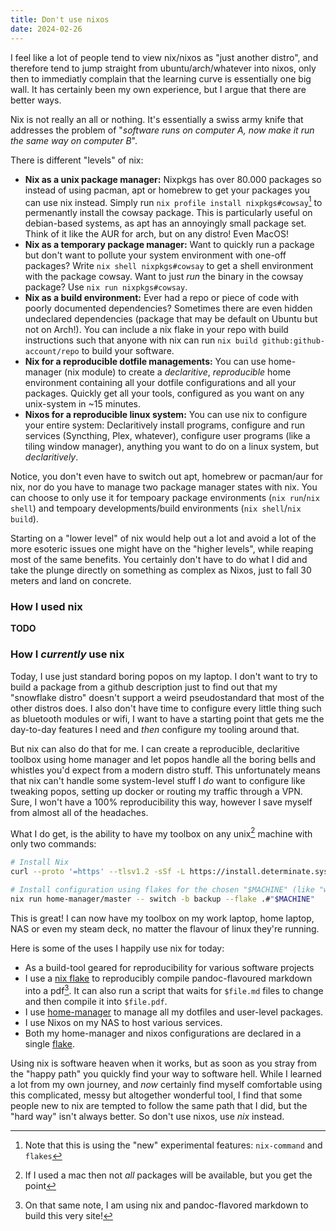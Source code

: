 ```yaml
---
title: Don't use nixos
date: 2024-02-26
---
```


I feel like a lot of people tend to view nix/nixos as "just another distro",
and therefore tend to jump straight from ubuntu/arch/whatever into nixos,
only then to immediatly complain that the learning curve is essentially one
big wall. It has certainly been my own experience, but I argue that there
are better ways.

Nix is not really an all or nothing. It's essentially a swiss army knife
that addresses the problem of "_software runs on computer A, now make it
run the same way on computer B_".

There is different "levels" of nix:

- **Nix as a unix package manager:** Nixpkgs has over 80.000 packages so
  instead of using pacman, apt or homebrew to get your packages you can use
  nix instead. Simply run `nix profile install nixpkgs#cowsay`[^1] to permenantly
  install the cowsay package. This is particularly useful on debian-based
  systems, as apt has an annoyingly small package set. Think of it like the
  AUR for arch, but on any distro! Even MacOS!
- **Nix as a temporary package manager:** Want to quickly run a package but
  don't want to pollute your system environment with one-off packages? Write
  `nix shell nixpkgs#cowsay` to get a shell environment with the package
  cowsay. Want to just _run_ the binary in the cowsay package? Use 
  `nix run nixpkgs#cowsay`.
- **Nix as a build environment:** Ever had a repo or piece of code with
  poorly documented dependencies? Sometimes there are even hidden undeclared
  dependencies (package that may be default on Ubuntu but not on Arch!). You
  can include a nix flake in your repo with build instructions such that anyone with
  nix can run `nix build github:github-account/repo` to build your software.
- **Nix for a reproducible dotfile managements:** You can use home-manager
  (nix module) to create a _declaritive_, _reproducible_ home environment
  containing all your dotfile configurations and all your packages. Quickly get
  all your tools, configured as you want on any unix-system in ~15 minutes.
- **Nixos for a reproducible linux system:** You can use nix to configure your
  entire system: Declaritively install programs, configure and run services
  (Syncthing, Plex, whatever), configure user programs (like a tiling window
  manager), anything you want to do on a linux system, but _declaritively_.

Notice, you don't even have to switch out apt, homebrew or pacman/aur for nix,
nor do you have to manage two package manager states with nix. You can choose
to only use it for tempoary package environments (`nix run`/`nix shell`)
and tempoary developments/build environments (`nix shell`/`nix build`).

Starting on a "lower level" of nix would help out a lot and avoid a lot
of the more esoteric issues one might have on the "higher levels", while
reaping most of the same benefits. You certainly don't have to do what I did
and take the plunge directly on something as complex as Nixos, just to fall
30 meters and land on concrete.

### How I used nix

**TODO**

### How I _currently_ use nix

Today, I use just standard boring popos on my laptop. I don't want to
try to build a package from a github description just to find out that my
"snowflake distro" doesn't support a weird pseudostandard that most of the
other distros does. I also don't have time to configure every little thing
such as bluetooth modules or wifi, I want to have a starting point that gets
me the day-to-day features I need and _then_ configure my tooling around that.

But nix can also do that for me. I can create a reproducible, declaritive
toolbox using home manager and let popos handle all the boring bells and
whistles you'd expect from a modern distro stuff. This unfortunately means
that nix can't handle some system-level stuff I _do_ want to configure like
tweaking popos, setting up docker or routing my traffic through a VPN. Sure,
I won't have a 100% reproducibility this way, however I save myself from
almost all of the headaches.

What I do get, is the ability to have my toolbox on any unix[^2] machine
with only two commands:

```sh
# Install Nix
curl --proto '=https' --tlsv1.2 -sSf -L https://install.determinate.systems/nix | sh -s -- install

# Install configuration using flakes for the chosen "$MACHINE" (like "work-laptop")
nix run home-manager/master -- switch -b backup --flake .#"$MACHINE"
```

This is great! I can now have my toolbox on my work laptop, home laptop,
NAS or even my steam deck, no matter the flavour of linux they're running.

Here is some of the uses I happily use nix for today:

- As a build-tool geared for reproducibility for various software projects
- I use a [nix
  flake](https://gist.github.com/rasmus-kirk/c56267f2256a5b1326eefdcb2da33d92)
  to reproducibly compile pandoc-flavoured markdown into a pdf[^3]. It can also
  run a script that waits for `$file.md` files to change and then compile
  it into `$file.pdf`.
- I use [home-manager](<!-- TODO: insert link -->) to manage all my dotfiles
  and user-level packages.
- I use Nixos on my NAS to host various services.
- Both my home-manager and nixos configurations are declared in a single
  [flake](<!-- TODO: insert link -->).

Using nix is software heaven when it works, but as soon as you stray from the
"happy path" you quickly find your way to software hell. While I learned a
lot from my own journey, and _now_ certainly find myself comfortable using
this complicated, messy but altogether wonderful tool, I find that some
people new to nix are tempted to follow the same path that I did, but the
"hard way" isn't always better. So don't use nixos, use _nix_ instead.

[^1]: Note that this is using the "new" experimental features: `nix-command`
      and `flakes`
[^2]: If I used a mac then not _all_ packages will be available, but you get
      the point
[^3]: On that same note, I am using nix and pandoc-flavored markdown to
      build this very site!
